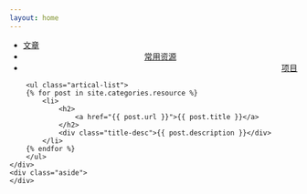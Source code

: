 ```yaml
---
layout: home
---
```


<div class="index-content resource">
    <div class="section">
        <ul class="artical-cate">
            <li><a href="/"><span>文章</span></a></li>
            <li class="on" style="text-align:center"><a href="/resource"><span>常用资源</span></a></li>
            <li style="text-align:right"><a href="/project"><span>项目</span></a></li>
        </ul>
        <div class="cate-bar"><span id="cateBar"></span></div>

        <ul class="artical-list">
        {% for post in site.categories.resource %}
            <li>
                <h2>
                    <a href="{{ post.url }}">{{ post.title }}</a>
                </h2>
                <div class="title-desc">{{ post.description }}</div>
            </li>
        {% endfor %}
        </ul>
    </div>
    <div class="aside">
    </div>
</div>

